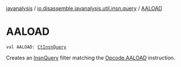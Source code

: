[javanalysis](../index.md) / [io.disassemble.javanalysis.util.insn.query](index.md) / [AALOAD](./-a-a-l-o-a-d.md)

# AALOAD

`val AALOAD: `[`CtInsnQuery`](-ct-insn-query/index.md)

Creates an [InsnQuery](-insn-query/index.md) filter matching the [Opcode.AALOAD](#) instruction.

